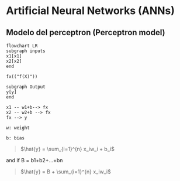 # Artificial Neural Networks (ANNs)

## Modelo del perceptron (Perceptron model)

```mermaid
flowchart LR
subgraph inputs
x1[x1]
x2[x2]
end

fx(("f(X)"))

subgraph Output
y[y]
end

x1 -- w1+b--> fx
x2 -- w2+b --> fx
fx --> y
```

`w: weight`

`b: bias`

>$\hat{y} = \sum_{i=1}^{n} x_iw_i + b_i$

and if B = b1+b2+...+bn

>$\hat{y} = B + \sum_{i=1}^{n} x_iw_i$
